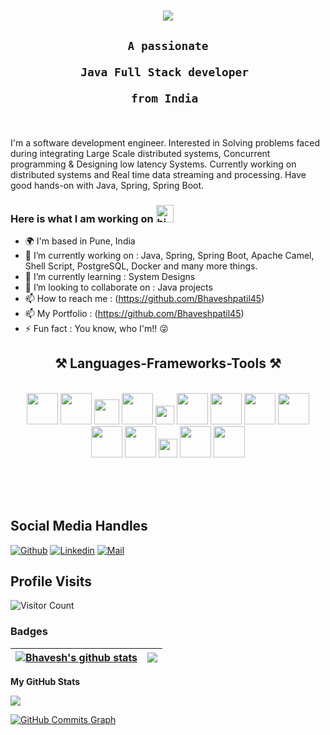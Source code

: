 <h1 align="center">
    <img src="https://readme-typing-svg.herokuapp.com/?font=Righteous&size=35&center=true&vCenter=true&width=500&height=70&duration=4000&lines=Hi+There!+👋;+I'm+Bhavesh+patil!;" />
</h1>
<h2 align="center">
    
    A passionate
    
    Java Full Stack developer 
    
    from India 
 </h2>

<br/>

I'm a software development engineer. Interested in Solving problems faced during integrating Large Scale distributed systems, Concurrent programming & Designing low latency Systems. Currently working on distributed systems and Real time data streaming and processing. Have good hands-on with Java, Spring, Spring Boot.

### Here is what I am working on <img src="https://user-images.githubusercontent.com/1303154/88677602-1635ba80-d120-11ea-84d8-d263ba5fc3c0.gif" width="28px" height="28px" alt="hi">
- 🌍 I'm based in Pune, India
- 🔭 I’m currently working on : Java, Spring, Spring Boot, Apache Camel, Shell Script, PostgreSQL, Docker and many more things.
- 🌱 I’m currently learning : System Designs
- 👯 I’m looking to collaborate on : Java projects
- 📫 How to reach me : (https://github.com/Bhaveshpatil45)
- 📫 My Portfolio : (https://github.com/Bhaveshpatil45)
- ⚡ Fun fact : You know, who I'm!! 😜

<h2 align="center">⚒️ Languages-Frameworks-Tools ⚒️</h2>
<br/>
<div align="center">
   <code><img height="50" src="https://www.vectorlogo.zone/logos/java/java-horizontal.svg"></code>
<code><img height="50" src="https://www.vectorlogo.zone/logos/springio/springio-ar21.svg"></code>
<code><img height="40" src="https://www.vectorlogo.zone/logos/mysql/mysql-horizontal.svg"></code>	
<code><img height="50" src="https://www.vectorlogo.zone/logos/opensource/opensource-ar21.svg"></code>
<code><img height="30" src="https://github.com/get-icon/geticon/blob/master/icons/maven.svg"></code>
<code><img height="50" src="https://github.com/get-icon/geticon/blob/master/icons/microsoft-windows.svg"></code>
<code><img height="50" src="https://www.vectorlogo.zone/logos/linux/linux-ar21.svg"></code>
<code><img height="50" src="https://www.vectorlogo.zone/logos/ubuntu/ubuntu-ar21.svg"></code>
<code><img height="50" src="https://github.com/get-icon/geticon/blob/master/icons/microsoft-office.svg"></code>
<code><img height="50" src="https://www.vectorlogo.zone/logos/github/github-ar21.svg"></code>
<code><img height="50" src="https://www.vectorlogo.zone/logos/gitlab/gitlab-ar21.svg"></code>
<code><img height="30" src="https://github.com/get-icon/geticon/blob/master/icons/eclipse-logo.svg"></code>
<code><img height="50" src="https://img.icons8.com/color/344/intellij-idea.png"></code>
<code><img height="50" src="https://img.icons8.com/color/344/notepad-plus-plus.png"></code>
</div>
  
  <br/><br/><br/>
</div>

## Social Media Handles
[![Github](https://img.shields.io/github/followers/Bhaveshpatil45?label=Follow&style=social)](https://github.com/Bhaveshpatil45)
[![Linkedin](https://img.shields.io/badge/-Bhaveshpatil-blue?style=flat-square&logo=linkedin&logoColor=white&link=)](https://www.linkedin.com/in/bhavesh-patil-b3472a19a/)
[![Mail](https://img.shields.io/badge/-bp700259@gmail.com-gray?style=flat-square&logo=gmail&logoColor=red&link=)](mailto:bp700259@gmail.com)

## Profile Visits
![Visitor Count](https://profile-counter.glitch.me/{Bhaveshpatil45}/count.svg)

### Badges
| <a href="https://github.com/Bhaveshpatil45/Bhaveshpatil45"><img align="center" src="https://github-readme-stats.vercel.app/api?username=Bhaveshpatil45&show_icons=true&theme=buefy&hide_border=true&count_private=true" alt="Bhavesh's github stats" /></a> | <a href="https://github.com/Bhaveshpatil45/Bhaveshpatil45"><img align="center" src="https://github-readme-stats.vercel.app/api/top-langs/?username=Bhaveshpatil45&layout=compact&theme=buefy&hide_border=true&langs_count=8" /></a> |
| ------------- | ------------- |

<b>My GitHub Stats</b>

<a href="http://www.github.com/Bhaveshpatil45"><img src="https://github-readme-streak-stats.herokuapp.com/?user=Bhaveshpatil45&stroke=ffffff&background=1c1917&ring=0891b2&fire=0891b2&currStreakNum=ffffff&currStreakLabel=0891b2&sideNums=ffffff&sideLabels=ffffff&dates=ffffff&hide_border=true" /></a>

<a href="http://www.github.com/Bhaveshpatil45"><img src="https://activity-graph.herokuapp.com/graph?username=Bhaveshpatil45&bg_color=1c1917&color=ffffff&line=0891b2&point=ffffff&area_color=1c1917&area=true&hide_border=true&custom_title=GitHub%20Commits%20Graph" alt="GitHub Commits Graph" /></a>
